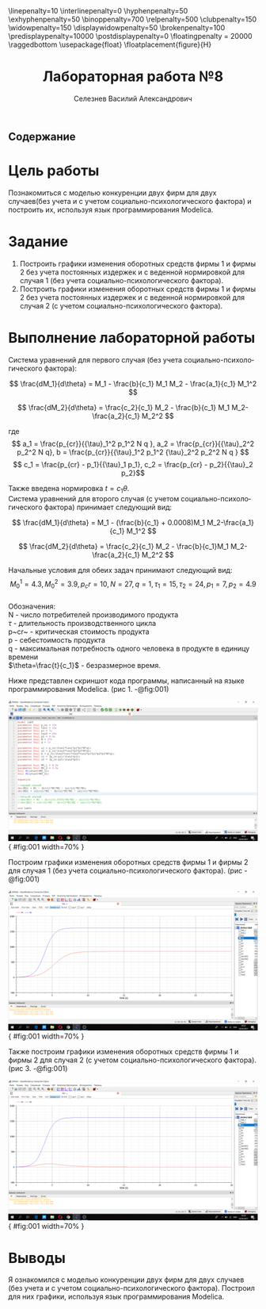 ﻿---
# Front matter
lang: ru-RU
title: "Лабораторная работа №8"
author: "Селезнев Василий Александрович"

# Formatting
toc-title: "Содержание"
toc: true # Table of contents
toc_depth: 2
lof: true # List of figures
lot: true # List of tables
fontsize: 12pt
linestretch: 1.5
papersize: a4paper
documentclass: scrreprt
polyglossia-lang: russian
polyglossia-otherlangs: english
mainfont: PT Serif
romanfont: PT Serif
sansfont: PT Sans
monofont: PT Mono
mainfontoptions: Ligatures=TeX
romanfontoptions: Ligatures=TeX
sansfontoptions: Ligatures=TeX,Scale=MatchLowercase
monofontoptions: Scale=MatchLowercase
indent: true
pdf-engine: lualatex
header-includes:
  - \linepenalty=10 # the penalty added to the badness of each line within a paragraph (no associated penalty node) Increasing the value makes tex try to have fewer lines in the paragraph.
  - \interlinepenalty=0 # value of the penalty (node) added after each line of a paragraph.
  - \hyphenpenalty=50 # the penalty for line breaking at an automatically inserted hyphen
  - \exhyphenpenalty=50 # the penalty for line breaking at an explicit hyphen
  - \binoppenalty=700 # the penalty for breaking a line at a binary operator
  - \relpenalty=500 # the penalty for breaking a line at a relation
  - \clubpenalty=150 # extra penalty for breaking after first line of a paragraph
  - \widowpenalty=150 # extra penalty for breaking before last line of a paragraph
  - \displaywidowpenalty=50 # extra penalty for breaking before last line before a display math
  - \brokenpenalty=100 # extra penalty for page breaking after a hyphenated line
  - \predisplaypenalty=10000 # penalty for breaking before a display
  - \postdisplaypenalty=0 # penalty for breaking after a display
  - \floatingpenalty = 20000 # penalty for splitting an insertion (can only be split footnote in standard LaTeX)
  - \raggedbottom # or \flushbottom
  - \usepackage{float} # keep figures where there are in the text
  - \floatplacement{figure}{H} # keep figures where there are in the text
---

# Цель работы

Познакомиться с моделью конкуренции двух фирм для двух случаев(без учета и с учетом социально-психологического фактора) и построить их, используя язык программирования Modelica.

# Задание

1. Построить графики изменения оборотных средств фирмы 1 и фирмы 2 без учета постоянных издержек и с веденной нормировкой для случая 1 (без учета социально-психологического фактора).
2. Построить графики изменения оборотных средств фирмы 1 и фирмы 2 без учета постоянных издержек и с веденной нормировкой для случая 2 (с учетом социально-психологического фактора).

# Выполнение лабораторной работы

Система уравнений для первого случая (без учета социально-психологического фактора):

$$ \frac{dM_1}{d\theta} = M_1 - \frac{b}{c_1} M_1 M_2 - \frac{a_1}{c_1} M_1^2 $$

$$ \frac{dM_2}{d\theta} = \frac{c_2}{c_1} M_2 - \frac{b}{c_1} M_1 M_2-\frac{a_2}{c_1} M_2^2 $$

где $$ a_1 = \frac{p_{cr}}{{\tau}_1^2 p_1^2 N q }, a_2 = \frac{p_{cr}}{{\tau}_2^2 p_2^2 N q}, b = \frac{p_{cr}}{{\tau}_1^2 p_1^2 {\tau}_2^2 p_2^2 N q } $$
$$ c_1 = \frac{p_{cr} - p_1}{{\tau}_1 p_1}, c_2 = \frac{p_{cr} - p_2}{{\tau}_2 p_2}$$  

Также введена нормировка $t = c_1 \theta$.  
Система уравнений для второго случая (с учетом социально-психологического фактора) принимает следующий вид:

$$ \frac{dM_1}{d\theta} = M_1 - (\frac{b}{c_1} + 0.0008)M_1 M_2-\frac{a_1}{c_1} M_1^2 $$

$$ \frac{dM_2}{d\theta} = \frac{c_2}{c_1} M_2 - \frac{b}{c_1}M_1 M_2-\frac{a_2}{c_1} M_2^2 $$

Начальные условия для обеих задач принимают следующий вид:  
$$ M_0^1 = 4.3, M_0^2 = 3.9, p_cr = 10, N = 27, q = 1, \tau_1 = 15, \tau_2 = 24, p_1 = 7, p_2 = 4.9$$  
Обозначения:  
N - число потребителей производимого продукта  
$\tau$ - длительность производственного цикла  
p~cr~ - критическая стоимость продукта  
p - себестоимость продукта  
q - максимальная потребность одного человека в продукте в единицу времени  
$\theta=\frac{t}{c_1}$ - безразмерное время.

Ниже представлен скриншот кода программы, написанный на языке программирования Modelica. (рис 1. -@fig:001)  

![Код программы](image/1.jpg){ #fig:001 width=70% }  

Построим графики изменения оборотных средств фирмы 1 и фирмы 2 для случая 1 (без учета социально-психологического фактора). (рис -@fig:001)  

![График для первого случая](image/2.jpg){ #fig:001 width=70% }  

Также построим графики изменения оборотных средств фирмы 1 и фирмы 2 для случая 2 (с учетом социально-психологического фактора). (рис 3. -@fig:001)  

![График для второго случая](image/3.jpg){ #fig:001 width=70% }    


# Выводы

Я ознакомился с моделью конкуренции двух фирм для двух случаев (без учета и с учетом социально-психологического фактора). Построил для них графики, используя язык программирования Modelica.
